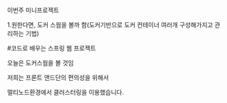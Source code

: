 이번주 미니프로젝트



1.원한다면, 도커 스웜을 볼까 함(도커기반으로 도커 컨테이너 여러개 구성해가지고 관리하는 기법)

#코드로 배우는 스프링 웹 프로젝트



오늘은 도커스웜을 볼 것임





저희는 프론트 앤드단의 편의성을 위해서 

멀티노드환경에서 클러스터링을 이용했습니다.

